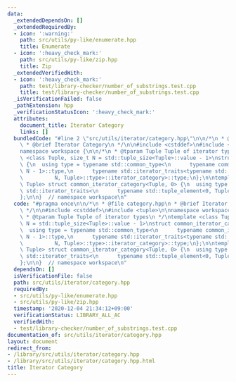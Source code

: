 ```yaml
---
data:
  _extendedDependsOn: []
  _extendedRequiredBy:
  - icon: ':warning:'
    path: src/utils/py-like/enumerate.hpp
    title: Enumerate
  - icon: ':heavy_check_mark:'
    path: src/utils/py-like/zip.hpp
    title: Zip
  _extendedVerifiedWith:
  - icon: ':heavy_check_mark:'
    path: test/library-checker/number_of_substrings.test.cpp
    title: test/library-checker/number_of_substrings.test.cpp
  _isVerificationFailed: false
  _pathExtension: hpp
  _verificationStatusIcon: ':heavy_check_mark:'
  attributes:
    document_title: Iterator Category
    links: []
  bundledCode: "#line 2 \"src/utils/iterator/category.hpp\"\n\n/*\n * @file category.hpp\n\
    \ * @brief Iterator Category\n */\n\n#include <cstddef>\n#include <tuple>\n\n\
    namespace workspace {\n\n/*\n * @tparam Tuple Tuple of iterator types\n */\ntemplate\
    \ <class Tuple, size_t N = std::tuple_size<Tuple>::value - 1>\nstruct common_iterator_category\
    \ {\n  using type = typename std::common_type<\n      typename common_iterator_category<Tuple,\
    \ N - 1>::type,\n      typename std::iterator_traits<typename std::tuple_element<\n\
    \          N, Tuple>::type>::iterator_category>::type;\n};\n\ntemplate <class\
    \ Tuple> struct common_iterator_category<Tuple, 0> {\n  using type = typename\
    \ std::iterator_traits<\n      typename std::tuple_element<0, Tuple>::type>::iterator_category;\n\
    };\n\n}  // namespace workspace\n"
  code: "#pragma once\n\n/*\n * @file category.hpp\n * @brief Iterator Category\n\
    \ */\n\n#include <cstddef>\n#include <tuple>\n\nnamespace workspace {\n\n/*\n\
    \ * @tparam Tuple Tuple of iterator types\n */\ntemplate <class Tuple, size_t\
    \ N = std::tuple_size<Tuple>::value - 1>\nstruct common_iterator_category {\n\
    \  using type = typename std::common_type<\n      typename common_iterator_category<Tuple,\
    \ N - 1>::type,\n      typename std::iterator_traits<typename std::tuple_element<\n\
    \          N, Tuple>::type>::iterator_category>::type;\n};\n\ntemplate <class\
    \ Tuple> struct common_iterator_category<Tuple, 0> {\n  using type = typename\
    \ std::iterator_traits<\n      typename std::tuple_element<0, Tuple>::type>::iterator_category;\n\
    };\n\n}  // namespace workspace\n"
  dependsOn: []
  isVerificationFile: false
  path: src/utils/iterator/category.hpp
  requiredBy:
  - src/utils/py-like/enumerate.hpp
  - src/utils/py-like/zip.hpp
  timestamp: '2020-12-04 21:34:12+09:00'
  verificationStatus: LIBRARY_ALL_AC
  verifiedWith:
  - test/library-checker/number_of_substrings.test.cpp
documentation_of: src/utils/iterator/category.hpp
layout: document
redirect_from:
- /library/src/utils/iterator/category.hpp
- /library/src/utils/iterator/category.hpp.html
title: Iterator Category
---
```

